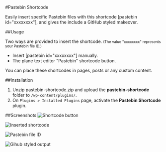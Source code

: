 #Pastebin Shortcode

Easily insert specific Pastebin files with this shortcode [pastebin id="xxxxxxxx"], and gives the include a GitHub styled makeover.

##Usage

Two ways are provided to insert the shortcode. <small>(The value "xxxxxxxx" represents your Pastebin file ID.)</small>

*	Insert [pastebin id="xxxxxxxx"] manually.
*	The plane text editor "Pastebin" shortcode button.

You can place these shortcodes in pages, posts or any custom content.

##Installation

1.	Unzip pastebin-shortcode.zip and upload the **pastebin-shortcode** folder to `/wp-content/plugins/`.
2.	On `Plugins > Installed Plugins` page, activate the **Pastebin Shortcode** plugin.

##Screenshots
![Shortcode button](http://ajtroxell.com/wp-content/uploads/2013/09/pastebin-shortcode-screenshot-00.jpg "Shortcode button")

![Inserted shortcode](http://ajtroxell.com/wp-content/uploads/2013/09/pastebin-shortcode-screenshot-01.jpg "Inserted shortcode")

![Pastebin file ID](http://ajtroxell.com/wp-content/uploads/2013/09/pastebin-shortcode-screenshot-02.jpg "Inserted Gist")

![Gihub styled output](http://ajtroxell.com/wp-content/uploads/2013/09/pastebin-shortcode-screenshot-03.jpg "Inserted Gist")